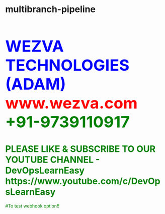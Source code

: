 # multibranch-pipeline

<html><body><h1 style="font-size:50px;color:blue;">WEZVA TECHNOLOGIES (ADAM) <br> <font style="color:red;"> www.wezva.com <br> <font style="color:green;"> +91-9739110917 </h1>
<h1> PLEASE LIKE & SUBSCRIBE TO OUR YOUTUBE CHANNEL - DevOpsLearnEasy
    https://www.youtube.com/c/DevOpsLearnEasy </h1> </body></html>
              
#To test webhook option!!
